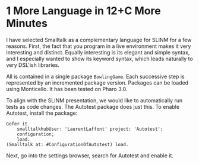 
# 1 More Language in 12+C More Minutes

I have selected Smalltalk as a complementary language for SLINM for a few reasons.
First, the fact that you program in a live environment makes it very interesting and distinct.
Equally interesting is its elegant and simple syntax, and I especially wanted to show its keyword syntax, which leads naturally to very DSL'ish libraries.

All is contained in a single package `BowlingGame`.  Each successive step is represented by an incremented package version.  Packages can be loaded using Monticello.  It has been tested on Pharo 3.0.

To align with the SLINM presentation, we would like to automatically run tests as code changes.
The Autotest package does just this.  To enable Autotest, install the package:

```
Gofer it
    smalltalkhubUser: 'LaurentLaffont' project: 'Autotest';
    configuration;
    load.
(Smalltalk at: #ConfigurationOfAutotest) load.
```
 
Next, go into the settings browser, search for Autotest and enable it.

